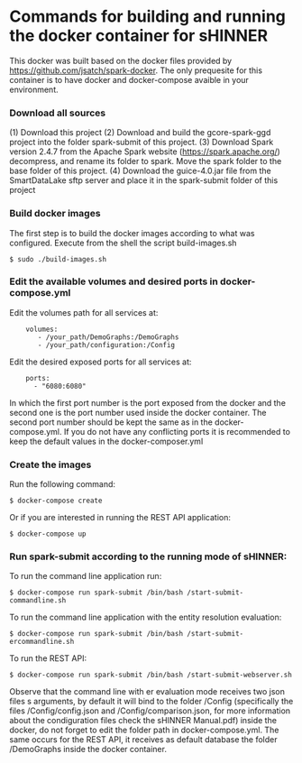 # Commands for building and running the docker container for sHINNER

This docker was built based on the docker files provided by https://github.com/jsatch/spark-docker. 
The only prequesite for this container is to have docker and docker-compose avaible in your environment.

### Download all sources

(1) Download this project
(2) Download and build the gcore-spark-ggd project into the folder spark-submit of this project.
(3) Download Spark version 2.4.7 from the Apache Spark website (https://spark.apache.org/) decompress, and rename its folder to spark. Move the spark folder to the base folder of this project.
(4) Download the guice-4.0.jar file from the SmartDataLake sftp server and place it in the spark-submit folder of this project

### Build docker images

The first step is to build the docker images according to what was configured.
Execute from the shell the script build-images.sh

```
$ sudo ./build-images.sh
```

### Edit the available volumes and desired ports in docker-compose.yml

Edit the volumes path for all services at:
```    
    volumes:
       - /your_path/DemoGraphs:/DemoGraphs
       - /your_path/configuration:/Config
```

Edit the desired exposed ports for all services at:
```
    ports:
      - "6080:6080"
```
In which the first port number is the port exposed from the docker and the second one is the port number used inside the docker container. The second port number should be kept the same as in the docker-compose.yml. If you do not have any conflicting ports it is recommended to keep the default values in the docker-composer.yml

### Create the images 

Run the following command:

```
$ docker-compose create
```

Or if you are interested in running the REST API application:

```
$ docker-compose up
```

### Run spark-submit according to the running mode of sHINNER:

To run the command line application run:
```
$ docker-compose run spark-submit /bin/bash /start-submit-commandline.sh
```

To run the command line application with the entity resolution evaluation:
```
$ docker-compose run spark-submit /bin/bash /start-submit-ercommandline.sh
```

To run the REST API:
```
$ docker-compose run spark-submit /bin/bash /start-submit-webserver.sh
```

Observe that the command line with er evaluation mode receives two json files s arguments, by default it will bind to the folder /Config (specifically the files /Config/config.json and /Config/comparison.json, for more information about the condiguration files check the sHINNER Manual.pdf) inside the docker, do not forget to edit the folder path in docker-compose.yml.
The same occurs for the REST API, it receives as default database the folder /DemoGraphs inside the docker container. 
